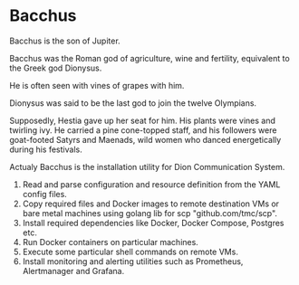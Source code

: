 # Bacchus

Bacchus is the son of Jupiter.

Bacchus was the Roman god of agriculture, wine and fertility, 
equivalent to the Greek god Dionysus.

He is often seen with vines of grapes with him. 

Dionysus was said to be the last god to join the twelve Olympians.

Supposedly, Hestia gave up her seat for him. 
His plants were vines and twirling ivy. 
He carried a pine cone-topped staff, and his followers were goat-footed Satyrs 
and Maenads, wild women who danced energetically during his festivals.

Actualy Bacchus is the installation utility for Dion Communication System.

1. Read and parse configuration and resource definition from the YAML config files.
2. Copy required files and Docker images to remote destination VMs or bare metal 
     machines using golang lib for scp "github.com/tmc/scp".
3. Install required dependencies like Docker, Docker Compose, Postgres etc.
4. Run Docker containers on particular machines.
5. Execute some particular shell commands on remote VMs.
6. Install monitoring and alerting utilities such as Prometheus, Alertmanager and Grafana.

